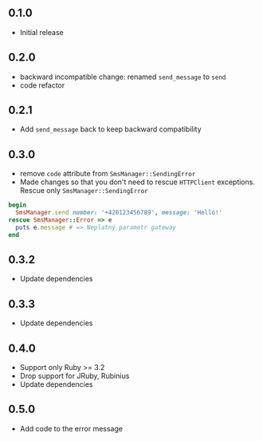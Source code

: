 0.1.0
-----
* Initial release

0.2.0
-----
* backward incompatible change: renamed `send_message` to `send`
* code refactor

0.2.1
-----
* Add `send_message` back to keep backward compatibility

0.3.0
-----
* remove `code` attribute from `SmsManager::SendingError`
* Made changes so that you don't need to rescue `HTTPClient` exceptions. Rescue only `SmsManager::SendingError`

```ruby
begin
  SmsManager.send number: '+420123456789', message: 'Hello!'
rescue SmsManager::Error => e
  puts e.message # => Neplatný parametr gateway
end
```

0.3.2
-----
* Update dependencies

0.3.3
-----
* Update dependencies

0.4.0
-----
* Support only Ruby >= 3.2
* Drop support for JRuby, Rubinius
* Update dependencies

0.5.0
-----
* Add code to the error message